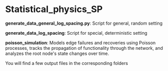 # Statistical_physics_SP
**generate_data_general_log_spacing.py**: Script for general, random setting

**generate_data_log_spacing**: Script for special, deterministic setting

**poisson_simulation**: Models edge failures and recoveries using Poisson processes, tracks the propagation of functionality through the network, and analyzes the root node's state changes over time.


You will find a few output files in the corresponding folders
